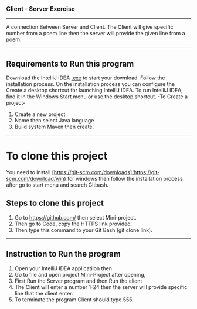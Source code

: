 ### Client - Server Exercise
_____________________________________________
A connection Between Server and Client. The Client will give specific number from a poem line then the server will provide the given line from a poem.
_____________________________________________
## Requirements to Run this program

Download the IntelliJ IDEA [.exe](https://www.jetbrains.com/idea/download/?section=windows) to start your download.
Follow the installation process. On the installation process you can configure the Create a desktop shortcut for launching IntelliJ IDEA.
To run IntelliJ IDEA, find it in the Windows Start menu or use the desktop shortcut.
-To Create a project-
1. Create a new project
2. Name then select Java language
3. Build system Maven then create.
_____________________________________________
# To clone this project
You need to install [https://git-scm.com/downloads](https://git-scm.com/download/win) for windows
then follow the installation process after go to start menu and search Gitbash.
## Steps to clone this project
1. Go to https://github.com/ then select Mini-project.
2. Then go to Code, copy the HTTPS link provided.
3. Then type this command to your Git Bash (git clone link).
_____________________________________________
## Instruction to Run the program
1. Open your IntelliJ IDEA applicatiion then
2. Go to file and open project Mini-Project after opening,
3. First Run the Server program and then Run the client
4. The Client will enter a number 1-24 then the server will provide specific line that the client enter.
5. To terminate the program Client should type 555.


